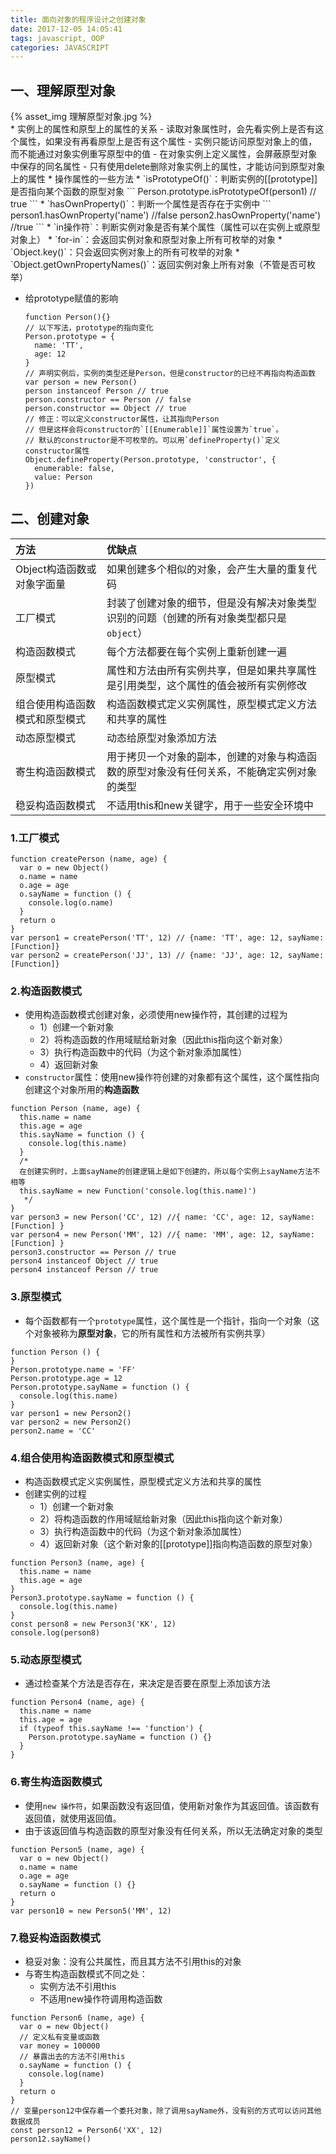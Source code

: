 ```yaml
---
title: 面向对象的程序设计之创建对象
date: 2017-12-05 14:05:41
tags: javascript, OOP
categories: JAVASCRIPT
---
```


## 一、理解原型对象
<div style="max-width:500px">
{% asset_img 理解原型对象.jpg %}
</div>
* 实例上的属性和原型上的属性的关系
  - 读取对象属性时，会先看实例上是否有这个属性，如果没有再看原型上是否有这个属性
  - 实例只能访问原型对象上的值，而不能通过对象实例重写原型中的值
  - 在对象实例上定义属性，会屏蔽原型对象中保存的同名属性
  - 只有使用delete删除对象实例上的属性，才能访问到原型对象上的属性
* 操作属性的一些方法
  * `isPrototypeOf()`：判断实例的[[prototype]]是否指向某个函数的原型对象
    ```
    Person.prototype.isPrototypeOf(person1) // true
    ```
  * `hasOwnProperty()`：判断一个属性是否存在于实例中
    ```
    person1.hasOwnProperty('name') //false
    person2.hasOwnProperty('name') //true
    ```
  * `in操作符`：判断实例对象是否有某个属性（属性可以在实例上或原型对象上）
  * `for-in`：会返回实例对象和原型对象上所有可枚举的对象
  * `Object.key()`：只会返回实例对象上的所有可枚举的对象
  * `Object.getOwnPropertyNames()`：返回实例对象上所有对象（不管是否可枚举）

* 给prototype赋值的影响
  ```
  function Person(){}
  // 以下写法，prototype的指向变化
  Person.prototype = {
    name: 'TT',
    age: 12
  }
  // 声明实例后，实例的类型还是Person，但是constructor的已经不再指向构造函数
  var person = new Person()
  person instanceof Person // true
  person.constructor == Person // false
  person.constructor == Object // true
  // 修正：可以定义constructor属性，让其指向Person
  // 但是这样会将constructor的`[[Enumerable]]`属性设置为`true`。
  // 默认的constructor是不可枚举的。可以用`defineProperty()`定义constructor属性
  Object.defineProperty(Person.prototype, 'constructor', {
    enumerable: false,
    value: Person
  })
  ```

## 二、创建对象
|方法|优缺点|
|:--|:----|
|Object构造函数或对象字面量|如果创建多个相似的对象，会产生大量的重复代码|
|工厂模式|封装了创建对象的细节，但是没有解决对象类型识别的问题（创建的所有对象类型都只是`object`）|
|构造函数模式|每个方法都要在每个实例上重新创建一遍|
|原型模式|属性和方法由所有实例共享，但是如果共享属性是引用类型，这个属性的值会被所有实例修改|
|组合使用构造函数模式和原型模式|构造函数模式定义实例属性，原型模式定义方法和共享的属性|
|动态原型模式|动态给原型对象添加方法|
|寄生构造函数模式|用于拷贝一个对象的副本，创建的对象与构造函数的原型对象没有任何关系，不能确定实例对象的类型|
|稳妥构造函数模式|不适用this和new关键字，用于一些安全环境中|

### 1.工厂模式
```
function createPerson (name, age) {
  var o = new Object()
  o.name = name
  o.age = age
  o.sayName = function () {
    console.log(o.name)
  }
  return o
}
var person1 = createPerson('TT', 12) // {name: 'TT', age: 12, sayName: [Function]}
var person2 = createPerson('JJ', 13) // {name: 'JJ', age: 12, sayName: [Function]}
```

### 2.构造函数模式
* 使用构造函数模式创建对象，必须使用new操作符，其创建的过程为
  - 1）创建一个新对象
  - 2）将构造函数的作用域赋给新对象（因此this指向这个新对象）
  - 3）执行构造函数中的代码（为这个新对象添加属性）
  - 4）返回新对象
* `constructor`属性：使用new操作符创建的对象都有这个属性，这个属性指向创建这个对象所用的**构造函数**
```
function Person (name, age) {
  this.name = name
  this.age = age
  this.sayName = function () {
    console.log(this.name)
  }
  /*
  在创建实例时，上面sayName的创建逻辑上是如下创建的，所以每个实例上sayName方法不相等
  this.sayName = new Function('console.log(this.name)')
   */
}
var person3 = new Person('CC', 12) //{ name: 'CC', age: 12, sayName: [Function] }
var person4 = new Person('MM', 12) //{ name: 'MM', age: 12, sayName: [Function] }
person3.constructor == Person // true
person4 instanceof Object // true
person4 instanceof Person // true
```

### 3.原型模式
* 每个函数都有一个`prototype`属性，这个属性是一个指针，指向一个对象（这个对象被称为**原型对象**，它的所有属性和方法被所有实例共享）
```
function Person () {
}
Person.prototype.name = 'FF'
Person.prototype.age = 12
Person.prototype.sayName = function () {
  console.log(this.name)
}
var person1 = new Person2()
var person2 = new Person2()
person2.name = 'CC'
```

### 4.组合使用构造函数模式和原型模式
* 构造函数模式定义实例属性，原型模式定义方法和共享的属性
* 创建实例的过程
  - 1）创建一个新对象
  - 2）将构造函数的作用域赋给新对象（因此this指向这个新对象）
  - 3）执行构造函数中的代码（为这个新对象添加属性）
  - 4）返回新对象（这个新对象的[[prototype]]指向构造函数的原型对象）
```
function Person3 (name, age) {
  this.name = name
  this.age = age
}
Person3.prototype.sayName = function () {
  console.log(this.name)
}
const person8 = new Person3('KK', 12)
console.log(person8)
```

### 5.动态原型模式
* 通过检查某个方法是否存在，来决定是否要在原型上添加该方法
```
function Person4 (name, age) {
  this.name = name
  this.age = age
  if (typeof this.sayName !== 'function') {
    Person.prototype.sayName = function () {}
  }
}
```

### 6.寄生构造函数模式
* 使用`new 操作符`，如果函数没有返回值，使用新对象作为其返回值。该函数有返回值，就使用返回值。
* 由于该返回值与构造函数的原型对象没有任何关系，所以无法确定对象的类型
```
function Person5 (name, age) {
  var o = new Object()
  o.name = name
  o.age = age
  o.sayName = function () {}
  return o
}
var person10 = new Person5('MM', 12)
```

### 7.稳妥构造函数模式
* 稳妥对象：没有公共属性，而且其方法不引用this的对象
* 与寄生构造函数模式不同之处：
  - 实例方法不引用this
  - 不适用new操作符调用构造函数
```
function Person6 (name, age) {
  var o = new Object()
  // 定义私有变量或函数
  var money = 100000
  // 暴露出去的方法不引用this
  o.sayName = function () {
    console.log(name)
  }
  return o
}
// 变量person12中保存着一个委托对象，除了调用sayName外，没有别的方式可以访问其他数据成员
const person12 = Person6('XX', 12)
person12.sayName()
```
